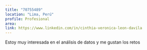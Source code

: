 ```yaml
---
title: "70755489"
location: "Lima, Perú"
profile: Profesional
area: 
link: https://www.linkedin.com/in/cinthia-veronica-leon-davila
---
```


Estoy muy interesada en el análisis de datos y me gustan los retos